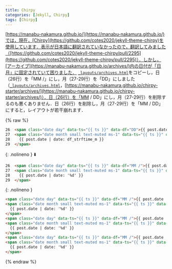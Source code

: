 ```yaml
---
title: Chirpy
categories: [Jekyll, Chirpy]
tags: [Chirpy]
---
```

[https://manabu-nakamura.github.io/](https://manabu-nakamura.github.io/)では，現在，[Chirpy](https://github.com/cotes2020/jekyll-theme-chirpy)を使用しています．表示が日本語に翻訳されていなかったので，翻訳してみました（[https://github.com/cotes2020/jekyll-theme-chirpy/pull/2295](https://github.com/cotes2020/jekyll-theme-chirpy/pull/2295)）．しかし，[アーカイブ](https://manabu-nakamura.github.io/archives/)内の日付が「日月」に固定されていて困りました． [`_layouts/archives.html`](https://github.com/cotes2020/jekyll-theme-chirpy/blob/master/_layouts/archives.html)をコピーし，日（26行）を「MM /」にし，月（27-29行）を「DD」にしました（[`_layouts/archives.html`](https://github.com/manabu-nakamura/chirpy-starter/blob/main/_layouts/archives.html)，[https://manabu-nakamura.github.io/chirpy-starter/archives/](https://manabu-nakamura.github.io/chirpy-starter/archives/)）．日（26行）を「MM / DD」にし，月（27-29行）を削除するのも悪くありません．日（26行）を削除し，月（27-29行）を「MM / DD」にすると，レイアウトが若干崩れます．

{% raw %}
```html
26  <span class="date day" data-ts="{{ ts }}" data-df="DD">{{ post.date | date: '%d' }}</span>
27  <span class="date month small text-muted ms-1" data-ts="{{ ts }}" data-df="{{ df_dayjs_m }}">
28    {{ post.date | date: df_strftime_m }}
29  </span>
```
{: .nolineno }
⬇️ 
```html
26  <span class="date day" data-ts="{{ ts }}" data-df="MM /">{{ post.date | date: '%m /' }}</span>
27  <span class="date month small text-muted ms-1" data-ts="{{ ts }}" data-df="DD">
28    {{ post.date | date: '%d' }}
29  </span>
```
{: .nolineno }
```html
<span class="date day" data-ts="{{ ts }}" data-df="MM /">{{ post.date | date: '%m /' }}</span>
<span class="date month small text-muted ms-1" data-ts="{{ ts }}" data-df="DD">
  {{ post.date | date: '%d' }}
</span>
<span class="date day" data-ts="{{ ts }}" data-df="MM /">{{ post.date | date: '%m /' }}</span>
<span class="date month small text-muted ms-1" data-ts="{{ ts }}" data-df="DD">
  {{ post.date | date: '%d' }}
</span>
<span class="date day" data-ts="{{ ts }}" data-df="MM /">{{ post.date | date: '%m /' }}</span>
<span class="date month small text-muted ms-1" data-ts="{{ ts }}" data-df="DD">
  {{ post.date | date: '%d' }}
</span>
```
{% endraw %}